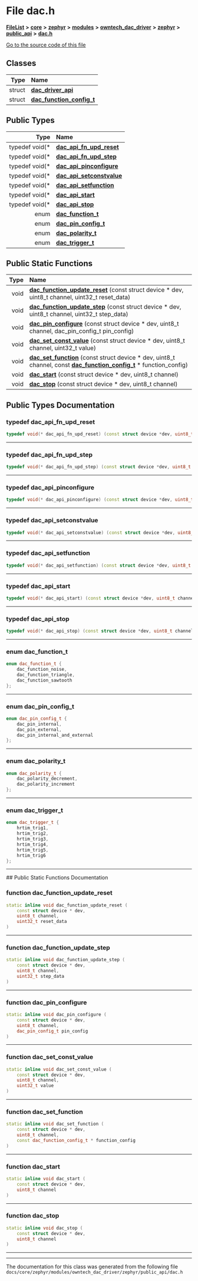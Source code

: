 

# File dac.h



[**FileList**](files.md) **>** [**core**](dir_771164b9325b04f1442f7a3ffa8ecb89.md) **>** [**zephyr**](dir_09002e7ce91f09aeb040dfd1861a47f4.md) **>** [**modules**](dir_6d0fb8ab814c517e7f155fb837e32f72.md) **>** [**owntech\_dac\_driver**](dir_0abf48445921be3f7255b53ec13b4b20.md) **>** [**zephyr**](dir_d911d2f35409edfb85ce6db3facf1635.md) **>** [**public\_api**](dir_a3b70d2e2f59c7f0c24476313fdba7da.md) **>** [**dac.h**](dac_8h.md)

[Go to the source code of this file](dac_8h_source.md)


















## Classes

| Type | Name |
| ---: | :--- |
| struct | [**dac\_driver\_api**](structdac__driver__api.md) <br> |
| struct | [**dac\_function\_config\_t**](structdac__function__config__t.md) <br> |


## Public Types

| Type | Name |
| ---: | :--- |
| typedef void(\* | [**dac\_api\_fn\_upd\_reset**](#typedef-dac_api_fn_upd_reset)  <br> |
| typedef void(\* | [**dac\_api\_fn\_upd\_step**](#typedef-dac_api_fn_upd_step)  <br> |
| typedef void(\* | [**dac\_api\_pinconfigure**](#typedef-dac_api_pinconfigure)  <br> |
| typedef void(\* | [**dac\_api\_setconstvalue**](#typedef-dac_api_setconstvalue)  <br> |
| typedef void(\* | [**dac\_api\_setfunction**](#typedef-dac_api_setfunction)  <br> |
| typedef void(\* | [**dac\_api\_start**](#typedef-dac_api_start)  <br> |
| typedef void(\* | [**dac\_api\_stop**](#typedef-dac_api_stop)  <br> |
| enum  | [**dac\_function\_t**](#enum-dac_function_t)  <br> |
| enum  | [**dac\_pin\_config\_t**](#enum-dac_pin_config_t)  <br> |
| enum  | [**dac\_polarity\_t**](#enum-dac_polarity_t)  <br> |
| enum  | [**dac\_trigger\_t**](#enum-dac_trigger_t)  <br> |






















## Public Static Functions

| Type | Name |
| ---: | :--- |
|  void | [**dac\_function\_update\_reset**](#function-dac_function_update_reset) (const struct device \* dev, uint8\_t channel, uint32\_t reset\_data) <br> |
|  void | [**dac\_function\_update\_step**](#function-dac_function_update_step) (const struct device \* dev, uint8\_t channel, uint32\_t step\_data) <br> |
|  void | [**dac\_pin\_configure**](#function-dac_pin_configure) (const struct device \* dev, uint8\_t channel, dac\_pin\_config\_t pin\_config) <br> |
|  void | [**dac\_set\_const\_value**](#function-dac_set_const_value) (const struct device \* dev, uint8\_t channel, uint32\_t value) <br> |
|  void | [**dac\_set\_function**](#function-dac_set_function) (const struct device \* dev, uint8\_t channel, const [**dac\_function\_config\_t**](structdac__function__config__t.md) \* function\_config) <br> |
|  void | [**dac\_start**](#function-dac_start) (const struct device \* dev, uint8\_t channel) <br> |
|  void | [**dac\_stop**](#function-dac_stop) (const struct device \* dev, uint8\_t channel) <br> |


























## Public Types Documentation




### typedef dac\_api\_fn\_upd\_reset 

```C++
typedef void(* dac_api_fn_upd_reset) (const struct device *dev, uint8_t channel, uint32_t reset_data);
```




<hr>



### typedef dac\_api\_fn\_upd\_step 

```C++
typedef void(* dac_api_fn_upd_step) (const struct device *dev, uint8_t channel, uint32_t step_data);
```




<hr>



### typedef dac\_api\_pinconfigure 

```C++
typedef void(* dac_api_pinconfigure) (const struct device *dev, uint8_t channel, dac_pin_config_t config);
```




<hr>



### typedef dac\_api\_setconstvalue 

```C++
typedef void(* dac_api_setconstvalue) (const struct device *dev, uint8_t channel, uint32_t value);
```




<hr>



### typedef dac\_api\_setfunction 

```C++
typedef void(* dac_api_setfunction) (const struct device *dev, uint8_t channel, const dac_function_config_t *config);
```




<hr>



### typedef dac\_api\_start 

```C++
typedef void(* dac_api_start) (const struct device *dev, uint8_t channel);
```




<hr>



### typedef dac\_api\_stop 

```C++
typedef void(* dac_api_stop) (const struct device *dev, uint8_t channel);
```




<hr>



### enum dac\_function\_t 

```C++
enum dac_function_t {
    dac_function_noise,
    dac_function_triangle,
    dac_function_sawtooth
};
```




<hr>



### enum dac\_pin\_config\_t 

```C++
enum dac_pin_config_t {
    dac_pin_internal,
    dac_pin_external,
    dac_pin_internal_and_external
};
```




<hr>



### enum dac\_polarity\_t 

```C++
enum dac_polarity_t {
    dac_polarity_decrement,
    dac_polarity_increment
};
```




<hr>



### enum dac\_trigger\_t 

```C++
enum dac_trigger_t {
    hrtim_trig1,
    hrtim_trig2,
    hrtim_trig3,
    hrtim_trig4,
    hrtim_trig5,
    hrtim_trig6
};
```




<hr>
## Public Static Functions Documentation




### function dac\_function\_update\_reset 

```C++
static inline void dac_function_update_reset (
    const struct device * dev,
    uint8_t channel,
    uint32_t reset_data
) 
```




<hr>



### function dac\_function\_update\_step 

```C++
static inline void dac_function_update_step (
    const struct device * dev,
    uint8_t channel,
    uint32_t step_data
) 
```




<hr>



### function dac\_pin\_configure 

```C++
static inline void dac_pin_configure (
    const struct device * dev,
    uint8_t channel,
    dac_pin_config_t pin_config
) 
```




<hr>



### function dac\_set\_const\_value 

```C++
static inline void dac_set_const_value (
    const struct device * dev,
    uint8_t channel,
    uint32_t value
) 
```




<hr>



### function dac\_set\_function 

```C++
static inline void dac_set_function (
    const struct device * dev,
    uint8_t channel,
    const dac_function_config_t * function_config
) 
```




<hr>



### function dac\_start 

```C++
static inline void dac_start (
    const struct device * dev,
    uint8_t channel
) 
```




<hr>



### function dac\_stop 

```C++
static inline void dac_stop (
    const struct device * dev,
    uint8_t channel
) 
```




<hr>

------------------------------
The documentation for this class was generated from the following file `docs/core/zephyr/modules/owntech_dac_driver/zephyr/public_api/dac.h`

